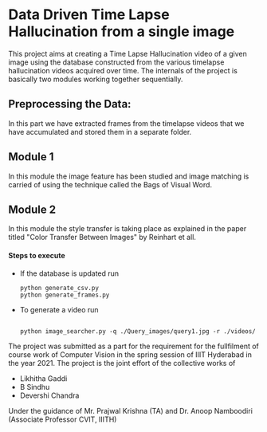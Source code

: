 # Data Driven Time Lapse Hallucination from a single image

This project aims at creating a Time Lapse Hallucination video of a given image using the database constructed from the various timelapse hallucination videos acquired over time. The internals of the project is basically two modules working together sequentially.

## Preprocessing the Data:
In this part we have extracted frames from the timelapse videos that we have accumulated and stored them in a separate folder.

## Module 1
In this module the image feature has been studied and image matching is carried of using the technique called the Bags of Visual Word.  

## Module 2

In this module the style transfer is taking place as explained in the paper titled "Color Transfer Between Images" by Reinhart et all. 

#### Steps to execute

* If the database is updated run

  ```
  python generate_csv.py
  python generate_frames.py

  ```
* To generate a video run

  ```

  python image_searcher.py -q ./Query_images/query1.jpg -r ./videos/

  ```
  
  
The project was submitted as a part for the requirement for the fullfilment of course work of Computer Vision in the spring session of IIIT Hyderabad in the year 2021. The project is the joint effort of the collective works of
* Likhitha Gaddi
* B Sindhu
* Devershi Chandra

Under the guidance of Mr. Prajwal Krishna (TA) and Dr. Anoop Namboodiri (Associate Professor CVIT, IIITH)
